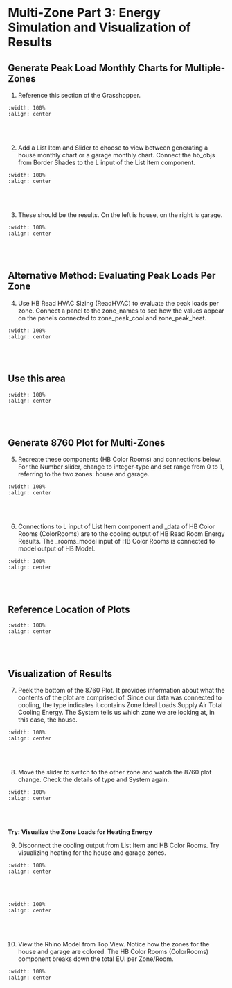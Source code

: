# Multi-Zone Part 3: Energy Simulation and Visualization of Results
## Generate Peak Load Monthly Charts for Multiple-Zones 
1. Reference this section of the Grasshopper.
```{image} ../_static/multizone/multizone4_1.1.png
:width: 100%
:align: center
```
<br/><br/>

2. Add a List Item and Slider to choose to view between generating a house monthly chart or a garage monthly chart. Connect the hb_objs from Border Shades to the L input of the List Item component.
```{image} ../_static/multizone/multizone4_2.png
:width: 100%
:align: center
```
<br/><br/>

3. These should be the results. On the left is house, on the right is garage. 
```{image} ../_static/multizone/multizone4_3.png
:width: 100%
:align: center
```
<br/><br/>

## Alternative Method: Evaluating Peak Loads Per Zone
4. Use HB Read HVAC Sizing (ReadHVAC) to evaluate the peak loads per zone. Connect a panel to the zone_names to see how the values appear on the panels connected to zone_peak_cool and zone_peak_heat.
```{image} ../_static/multizone/multizone4_4.png
:width: 100%
:align: center
```
<br/><br/>

## Use this area
```{image} ../_static/multizone/multizone4_5.1.png
:width: 100%
:align: center
```
<br/><br/>

## Generate 8760 Plot for Multi-Zones
5. Recreate these components (HB Color Rooms) and connections below. For the Number slider, change to integer-type and set range from 0 to 1, referring to the two zones: house and garage.
```{image} ../_static/multizone/multizone4_6.png
:width: 100%
:align: center
```
<br/><br/>

6. Connections to L input of List Item component and _data of HB Color Rooms (ColorRooms) are to the cooling output of HB Read Room Energy Results. The _rooms_model input of HB Color Rooms is connected to model output of HB Model.
```{image} ../_static/multizone/multizone4_5.png
:width: 100%
:align: center
```
<br/><br/>

## Reference Location of Plots
```{image} ../_static/multizone/multizone4_7.png
:width: 100%
:align: center
```
<br/><br/>

## Visualization of Results
7. Peek the bottom of the 8760 Plot. It provides information about what the contents of the plot are comprised of. Since our data was connected to cooling, the type indicates it contains Zone Ideal Loads Supply Air Total Cooling Energy. The System tells us which zone we are looking at, in this case, the house.
```{image} ../_static/multizone/multizone4_8.png
:width: 100%
:align: center
```
<br/><br/>

8. Move the slider to switch to the other zone and watch the 8760 plot change. Check the details of type and System again.
```{image} ../_static/multizone/multizone4_9.png
:width: 100%
:align: center
```
<br/><br/>

**Try: Visualize the Zone Loads for Heating Energy**

9. Disconnect the cooling output from List Item and HB Color Rooms. Try visualizing heating for the house and garage zones. 
```{image} ../_static/multizone/multizone4_12.png
:width: 100%
:align: center
```
<br/><br/>

```{image} ../_static/multizone/multizone4_11.png
:width: 100%
:align: center
```
<br/><br/>

10. View the Rhino Model from Top View. Notice how the zones for the house and garage are colored. The HB Color Rooms (ColorRooms) component breaks down the total EUI per Zone/Room. 
```{image} ../_static/multizone/multizone4_10.png
:width: 100%
:align: center
```
<br/><br/>
